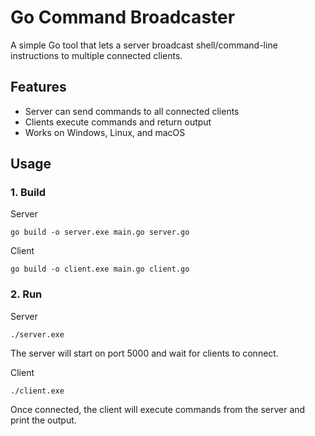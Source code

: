 # Go Command Broadcaster

A simple Go tool that lets a server broadcast shell/command-line instructions to multiple connected clients.

## Features
- Server can send commands to all connected clients
- Clients execute commands and return output
- Works on Windows, Linux, and macOS

## Usage

### 1. Build
Server
```
go build -o server.exe main.go server.go
```
Client
```
go build -o client.exe main.go client.go
```

### 2. Run
Server
```
./server.exe
```
The server will start on port 5000 and wait for clients to connect.

Client
```
./client.exe
```
Once connected, the client will execute commands from the server and print the output.
